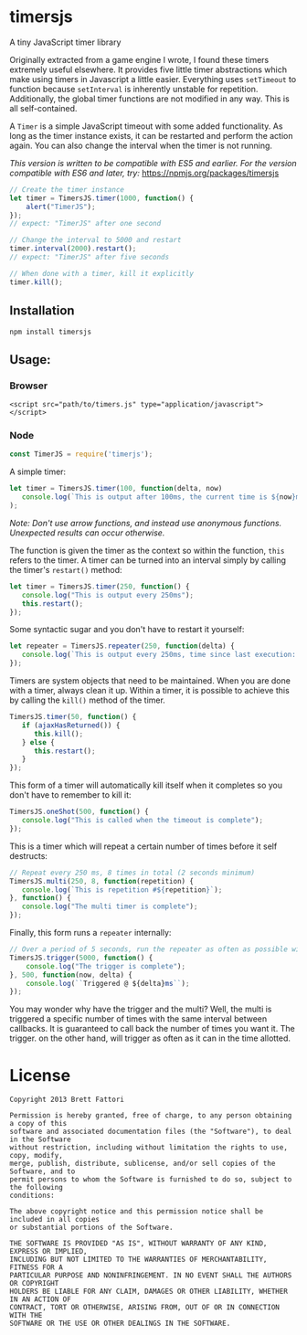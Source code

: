 # timersjs

A tiny JavaScript timer library

Originally extracted from a game engine I wrote, I found these timers extremely useful elsewhere. It provides five little timer abstractions which make using timers in Javascript a little easier. Everything uses `setTimeout` to function because `setInterval` is inherently unstable for repetition. Additionally, the global timer functions are not modified in any way. This is all self-contained.

A `Timer` is a simple JavaScript timeout with some added functionality. As long as the timer instance exists, it can be restarted and perform the action again. You can also change the interval when the timer is not running.

_This version is written to be compatible with ES5 and earlier. For the version compatible with ES6 and later, try:_ https://npmjs.org/packages/timersjs

```javascript
// Create the timer instance
let timer = TimersJS.timer(1000, function() {
    alert("TimerJS");
});
// expect: "TimerJS" after one second

// Change the interval to 5000 and restart
timer.interval(2000).restart();
// expect: "TimerJS" after five seconds

// When done with a timer, kill it explicitly
timer.kill();

```

## Installation

```
npm install timersjs
```

## Usage:

### Browser
```
<script src="path/to/timers.js" type="application/javascript"></script>
```

### Node
```javascript
const TimerJS = require('timerjs');
```

A simple timer:

```javascript
let timer = TimersJS.timer(100, function(delta, now) 
   console.log(`This is output after 100ms, the current time is ${now}ms`);
);
```

_Note: Don't use arrow functions, and instead use anonymous functions. Unexpected results can occur otherwise._

The function is given the timer as the context so within the function, `this` refers to the timer.  A timer can be turned into an interval simply by calling the timer's `restart()` method:

```javascript
let timer = TimersJS.timer(250, function() {
   console.log("This is output every 250ms");
   this.restart();
});
```

Some syntactic sugar and you don't have to restart it yourself:

```javascript
let repeater = TimersJS.repeater(250, function(delta) {
   console.log(`This is output every 250ms, time since last execution: ${delta}ms`);
});
```

Timers are system objects that need to be maintained. When you are done with a timer, always clean it up. Within a timer, it is possible to achieve this by calling the `kill()` method of the timer.

```javascript
TimersJS.timer(50, function() {
   if (ajaxHasReturned()) {
      this.kill();
   } else {
      this.restart();
   }
});
```

This form of a timer will automatically kill itself when it completes so you don't have to remember to kill it:

```javascript
TimersJS.oneShot(500, function() {
   console.log("This is called when the timeout is complete");
});
```

This is a timer which will repeat a certain number of times before it self destructs:

```javascript
// Repeat every 250 ms, 8 times in total (2 seconds minimum)
TimersJS.multi(250, 8, function(repetition) {
   console.log(`This is repetition #${repetition}`);
}, function() {
   console.log("The multi timer is complete");
});
```

Finally, this form runs a `repeater` internally:

```javascript
// Over a period of 5 seconds, run the repeater as often as possible with a minimum delay of half a second
TimersJS.trigger(5000, function() {
    console.log("The trigger is complete");
}, 500, function(now, delta) {
    console.log(``Triggered @ ${delta}ms``);
});
```

You may wonder why have the trigger and the multi?  Well, the multi is triggered a specific number of times with the same interval between callbacks.  It is guaranteed to call back the number of times you want it. The trigger. on the other hand, will trigger as often as it can in the time allotted.

# License
```
Copyright 2013 Brett Fattori

Permission is hereby granted, free of charge, to any person obtaining a copy of this 
software and associated documentation files (the "Software"), to deal in the Software 
without restriction, including without limitation the rights to use, copy, modify, 
merge, publish, distribute, sublicense, and/or sell copies of the Software, and to 
permit persons to whom the Software is furnished to do so, subject to the following 
conditions:

The above copyright notice and this permission notice shall be included in all copies 
or substantial portions of the Software.

THE SOFTWARE IS PROVIDED "AS IS", WITHOUT WARRANTY OF ANY KIND, EXPRESS OR IMPLIED, 
INCLUDING BUT NOT LIMITED TO THE WARRANTIES OF MERCHANTABILITY, FITNESS FOR A 
PARTICULAR PURPOSE AND NONINFRINGEMENT. IN NO EVENT SHALL THE AUTHORS OR COPYRIGHT 
HOLDERS BE LIABLE FOR ANY CLAIM, DAMAGES OR OTHER LIABILITY, WHETHER IN AN ACTION OF 
CONTRACT, TORT OR OTHERWISE, ARISING FROM, OUT OF OR IN CONNECTION WITH THE 
SOFTWARE OR THE USE OR OTHER DEALINGS IN THE SOFTWARE.
```
